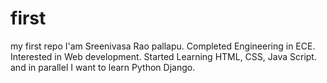 # first
my first repo
I'am Sreenivasa Rao pallapu.
Completed Engineering in ECE. Interested in Web development.
Started Learning HTML, CSS, Java Script. and in parallel I want to learn Python Django.
